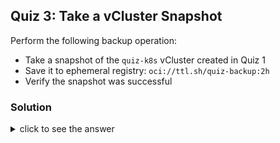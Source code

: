 ## Quiz 3: Take a vCluster Snapshot

Perform the following backup operation:
- Take a snapshot of the `quiz-k8s` vCluster created in Quiz 1
- Save it to ephemeral registry: `oci://ttl.sh/quiz-backup:2h`
- Verify the snapshot was successful

### Solution

<details>
<summary>click to see the answer</summary>

Take the snapshot:

```bash
# Generate random suffix to avoid naming conflicts
RAND=$(openssl rand -hex 3)
vcluster snapshot quiz-k8s "oci://ttl.sh/quiz-backup-${RAND}:2h"
```{{exec}}

The snapshot is now stored in the ttl.sh registry and will expire after 2 hours.

</details>